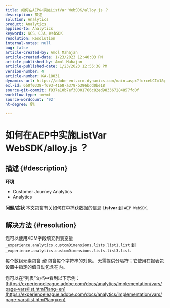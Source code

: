 ```yaml
---
title: 如何在AEP中实施ListVar WebSDK/alloy.js ？
description: 描述
solution: Analytics
product: Analytics
applies-to: Analytics
keywords: KCS、CJA、WebSDK
resolution: Resolution
internal-notes: null
bug: false
article-created-by: Amol Mahajan
article-created-date: 1/23/2023 12:40:03 PM
article-published-by: Amol Mahajan
article-published-date: 1/23/2023 12:55:38 PM
version-number: 4
article-number: KA-18031
dynamics-url: https://adobe-ent.crm.dynamics.com/main.aspx?forceUCI=1&pagetype=entityrecord&etn=knowledgearticle&id=ea81f808-1b9b-ed11-aad1-6045bd006239
exl-id: 6b0f0338-f693-4168-a379-b396bdd0be18
source-git-commit: f937a10b7ef30001766c82ed983367284857fd0f
workflow-type: tm+mt
source-wordcount: '92'
ht-degree: 8%

---
```


# 如何在AEP中实施ListVar WebSDK/alloy.js ？

## 描述 {#description}

<b>环境</b>
- Customer Journey Analytics
- Analytics



<b>问题/症状</b>
本文包含有关如何在中捕获数据的信息 <b>Listvar </b>到 `AEP WebSDK`.


## 解决方法 {#resolution}

您可以使用XDM字段填充列表变量<br>
`_experience.analytics.customDimensions.lists.list1.list` 到 `_experience.analytics.customDimensions.lists.list3.list`.

每个数组元素包含 *值* 包含每个字符串的对象。 无需提供分隔符；它使用在报表包设置中指定的值自动包含在内。

您可以在“列表”文档中看到以下示例： [https://experienceleague.adobe.com/docs/analytics/implementation/vars/page-vars/list.html?lang=en](https://experienceleague.adobe.com/docs/analytics/implementation/vars/page-vars/list.html?lang=en)
